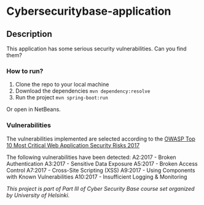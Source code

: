 # Cybersecuritybase-application

## Description
This application has some serious security vulnerabilities. Can you find them?

### How to run?
1. Clone the repo to your local machine
2. Download the dependencies `mvn dependency:resolve`
3. Run the project `mvn spring-boot:run`

Or open in NetBeans.

### Vulnerabilities
The vulnerabilities implemented are selected according to the [OWASP Top 10 Most Critical Web Application Security Risks 2017](https://www.owasp.org/images/7/72/OWASP_Top_10-2017_%28en%29.pdf.pdf)

The following vulnerabilities have been detected:
A2:2017 - Broken Authentication
A3:2017 - Sensitive Data Exposure
A5:2017 - Broken Access Control
A7:2017 - Cross-Site Scripting (XSS)
A9:2017 - Using Components with Known
Vulnerabilities
A10:2017 - Insufficient Logging & Monitoring

_This project is part of Part III of Cyber Security Base course set organized by University of Helsinki._
